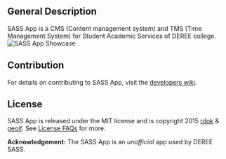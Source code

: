 ## General Description


SASS App is a CMS (Content management system) and TMS (Time Management System) for Student Academic Services of DEREE college.  
![SASS App Showcase][sass_app_showcase]

## Contribution
For details on contributing to SASS App, visit the [developers wiki](https://github.com/sass-team/sass-app/wiki/Developers).  

## License
SASS App is released under the MIT license and is copyright 2015 [rdok][rdok_github_url] & [geoif][geoif_linkedin_url]. See [License FAQs](https://github.com/sass-team/sass-app/wiki/2.-License) for more.

**Acknowledgement:** The SASS App is an *unofficial* app used by DEREE SASS. 

[rdok_github_url]: https://github.com/rdok
[geoif_linkedin_url]: http://gr.linkedin.com/pub/georgios-skarlatos/70/461/123
[sass_app_showcase]: http://i.imgur.com/JmkgOFo.jpg?1


